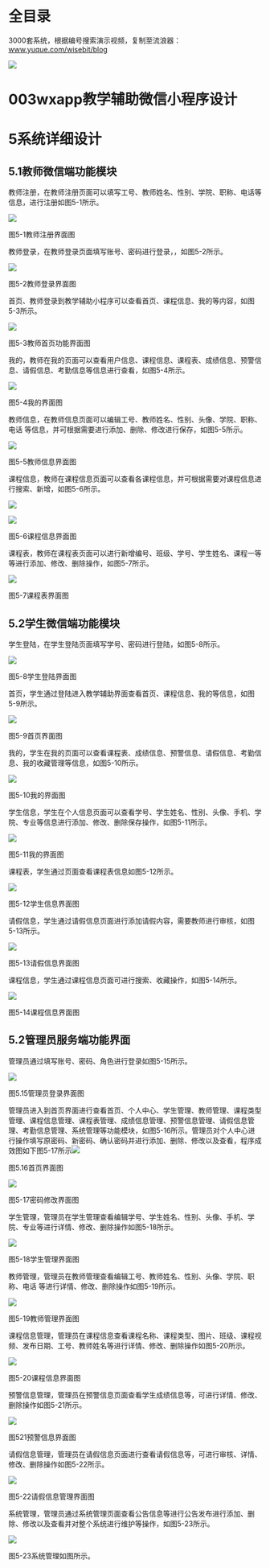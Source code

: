 # 全目录

3000套系统，根据编号搜索演示视频，复制至流浪器：www.yuque.com/wisebit/blog


![](https://bitwise.oss-cn-heyuan.aliyuncs.com/2024/11/06/qq_wechat.png)
# 003wxapp教学辅助微信小程序设计
# 5系统详细设计
## 5.1教师微信端功能模块
教师注册，在教师注册页面可以填写工号、教师姓名、性别、学院、职称、电话等信息，进行注册如图5-1所示。

![](/md/blog.015.png)

图5-1教师注册界面图

教师登录，在教师登录页面填写账号、密码进行登录，，如图5-2所示。

![](/md/blog.016.png)

图5-2教师登录界面图




首页、教师登录到教学辅助小程序可以查看首页、课程信息、我的等内容，如图5-3所示。

![](/md/blog.017.png)

图5-3教师首页功能界面图

我的，教师在我的页面可以查看用户信息、课程信息、课程表、成绩信息、预警信息、请假信息、考勤信息等信息进行查看，如图5-4所示。

![](/md/blog.018.png)

图5-4我的界面图

教师信息，在教师信息页面可以编辑工号、教师姓名、性别、头像、学院、职称、电话 等信息，并可根据需要进行添加、删除、修改进行保存，如图5-5所示。

![](/md/blog.019.png)

图5-5教师信息界面图

课程信息，教师在课程信息页面可以查看各课程信息，并可根据需要对课程信息进行搜索、新增，如图5-6所示。

![](/md/blog.020.png)

![](/md/blog.021.png)

图5-6课程信息界面图

课程表，教师在课程表页面可以进行新增编号、班级、学号、学生姓名、课程一等等进行添加、修改、删除操作，如图5-7所示。

![](/md/blog.022.png)

图5-7课程表界面图

## 5.2学生微信端功能模块
学生登陆，在学生登陆页面填写学号、密码进行登陆，如图5-8所示。


![](/md/blog.023.png)


图5-8学生登陆界面图


首页，学生通过登陆进入教学辅助界面查看首页、课程信息、我的等信息，如图5-9所示。

![](/md/blog.024.png)

图5-9首页界面图

我的，学生在我的页面可以查看课程表、成绩信息、预警信息、请假信息、考勤信息、我的收藏管理等信息，如图5-10所示。

![](/md/blog.025.png)

图5-10我的界面图


学生信息，学生在个人信息页面可以查看学号、学生姓名、性别、头像、手机、学院、专业等信息进行添加、修改、删除保存操作，如图5-11所示。

![](/md/blog.026.png)

图5-11我的界面图

课程表，学生通过页面查看课程表信息如图5-12所示。

![](/md/blog.027.png)

图5-12学生信息界面图

请假信息，学生通过请假信息页面进行添加请假内容，需要教师进行审核，如图5-13所示。

![](/md/blog.028.png)

图5-13请假信息界面图

课程信息，学生通过课程信息页面可进行搜索、收藏操作，如图5-14所示。

![](/md/blog.029.png)

图5-14课程信息界面图


## 5.2管理员服务端功能界面

管理员通过填写账号、密码、角色进行登录如图5-15所示。

![](/md/blog.030.png)

图5.15管理员登录界面图

管理员进入到首页界面进行查看首页、个人中心、学生管理、教师管理、课程类型管理、课程信息管理、课程表管理、成绩信息管理、预警信息管理、请假信息管理、考勤信息管理、系统管理等功能模块，如图5-16所示。管理员对个人中心进行操作填写原密码、新密码、确认密码并进行添加、删除、修改以及查看，程序成效图如下图5-17所示![](/md/blog.031.png)

图5.16首页界面图

![](/md/blog.032.png)

图5-17密码修改界面图



学生管理，管理员在学生管理查看编辑学号、学生姓名、性别、头像、手机、学院、专业等进行详情、修改、删除操作如图5-18所示。

![](/md/blog.033.png)

图5-18学生管理界面图

教师管理，管理员在教师管理查看编辑工号、教师姓名、性别、头像、学院、职称、电话 等进行详情、修改、删除操作如图5-19所示。

![](/md/blog.034.png)

图5-19教师管理界面图

课程信息管理，管理员在课程信息查看课程名称、课程类型、图片、班级、课程视频、发布日期、工号、教师姓名等进行详情、修改、删除操作如图5-20所示。

![](/md/blog.035.png)

图5-20课程信息界面图

预警信息管理，管理员在预警信息页面查看学生成绩信息等，可进行详情、修改、删除操作如图5-21所示。

![](/md/blog.036.png)

图521预警信息界面图

请假信息管理，管理员在请假信息页面进行查看请假信息等，可进行审核、详情、修改、删除操作如图5-22所示。

![](/md/blog.037.png)

图5-22请假信息管理界面图




系统管理，管理员通过系统管理页面查看公告信息等进行公告发布进行添加、删除、修改以及查看并对整个系统进行维护等操作，如图5-23所示。

![](/md/blog.038.png)

图5-23系统管理如图所示。













